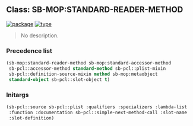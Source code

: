 ## Class: SB-MOP:STANDARD-READER-METHOD
[![package](https://img.shields.io/badge/Package-SB--MOP-5f9ea0.svg?style=social&colorA=999999)](../) [![type](https://img.shields.io/badge/Type-Class-5f9ea0.svg?style=social&colorA=999999)](../#class) 

> No description.

### Precedence list
```cl
(sb-mop:standard-reader-method sb-mop:standard-accessor-method
 sb-pcl::accessor-method standard-method sb-pcl::plist-mixin
 sb-pcl::definition-source-mixin method sb-mop:metaobject
 standard-object sb-pcl::slot-object t)
```
### Initargs
```cl
(sb-pcl::source sb-pcl::plist :qualifiers :specializers :lambda-list
 :function :documentation sb-pcl::simple-next-method-call :slot-name
 :slot-definition)
```
